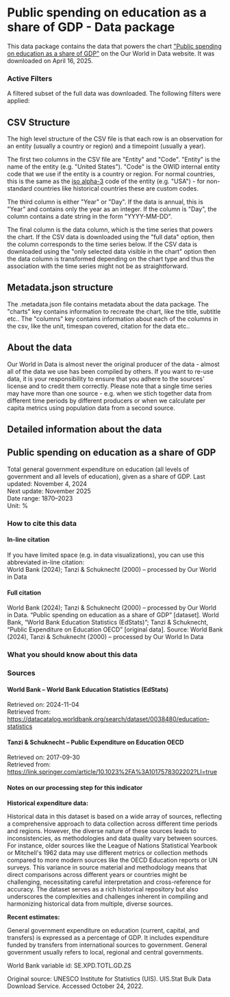 # Public spending on education as a share of GDP - Data package

This data package contains the data that powers the chart ["Public spending on education as a share of GDP"](https://ourworldindata.org/grapher/total-government-expenditure-on-education-gdp?v=1&csvType=full&useColumnShortNames=false) on the Our World in Data website. It was downloaded on April 16, 2025.

### Active Filters

A filtered subset of the full data was downloaded. The following filters were applied:

## CSV Structure

The high level structure of the CSV file is that each row is an observation for an entity (usually a country or region) and a timepoint (usually a year).

The first two columns in the CSV file are "Entity" and "Code". "Entity" is the name of the entity (e.g. "United States"). "Code" is the OWID internal entity code that we use if the entity is a country or region. For normal countries, this is the same as the [iso alpha-3](https://en.wikipedia.org/wiki/ISO_3166-1_alpha-3) code of the entity (e.g. "USA") - for non-standard countries like historical countries these are custom codes.

The third column is either "Year" or "Day". If the data is annual, this is "Year" and contains only the year as an integer. If the column is "Day", the column contains a date string in the form "YYYY-MM-DD".

The final column is the data column, which is the time series that powers the chart. If the CSV data is downloaded using the "full data" option, then the column corresponds to the time series below. If the CSV data is downloaded using the "only selected data visible in the chart" option then the data column is transformed depending on the chart type and thus the association with the time series might not be as straightforward.

## Metadata.json structure

The .metadata.json file contains metadata about the data package. The "charts" key contains information to recreate the chart, like the title, subtitle etc.. The "columns" key contains information about each of the columns in the csv, like the unit, timespan covered, citation for the data etc..

## About the data

Our World in Data is almost never the original producer of the data - almost all of the data we use has been compiled by others. If you want to re-use data, it is your responsibility to ensure that you adhere to the sources' license and to credit them correctly. Please note that a single time series may have more than one source - e.g. when we stich together data from different time periods by different producers or when we calculate per capita metrics using population data from a second source.

## Detailed information about the data


## Public spending on education as a share of GDP
Total general government expenditure on education (all levels of government and all levels of education), given as a share of GDP.
Last updated: November 4, 2024  
Next update: November 2025  
Date range: 1870–2023  
Unit: %  


### How to cite this data

#### In-line citation
If you have limited space (e.g. in data visualizations), you can use this abbreviated in-line citation:  
World Bank (2024); Tanzi & Schuknecht (2000) – processed by Our World in Data

#### Full citation
World Bank (2024); Tanzi & Schuknecht (2000) – processed by Our World in Data. “Public spending on education as a share of GDP” [dataset]. World Bank, “World Bank Education Statistics (EdStats)”; Tanzi & Schuknecht, “Public Expenditure on Education OECD” [original data].
Source: World Bank (2024), Tanzi & Schuknecht (2000) – processed by Our World In Data

### What you should know about this data

### Sources

#### World Bank – World Bank Education Statistics (EdStats)
Retrieved on: 2024-11-04  
Retrieved from: https://datacatalog.worldbank.org/search/dataset/0038480/education-statistics  

#### Tanzi & Schuknecht – Public Expenditure on Education OECD
Retrieved on: 2017-09-30  
Retrieved from: https://link.springer.com/article/10.1023%2FA%3A1017578302202?LI=true  

#### Notes on our processing step for this indicator
**Historical expenditure data:**

Historical data in this dataset is based on a wide array of sources, reflecting a comprehensive approach to data collection across different time periods and regions. However, the diverse nature of these sources leads to inconsistencies, as methodologies and data quality vary between sources. For instance, older sources like the League of Nations Statistical Yearbook or Mitchell's 1962 data may use different metrics or collection methods compared to more modern sources like the OECD Education reports or UN surveys. This variance in source material and methodology means that direct comparisons across different years or countries might be challenging, necessitating careful interpretation and cross-reference for accuracy. The dataset serves as a rich historical repository but also underscores the complexities and challenges inherent in compiling and harmonizing historical data from multiple, diverse sources.

**Recent estimates:**

General government expenditure on education (current, capital, and transfers) is expressed as a percentage of GDP. It includes expenditure funded by transfers from international sources to government. General government usually refers to local, regional and central governments.

World Bank variable id: SE.XPD.TOTL.GD.ZS

Original source: UNESCO Institute for Statistics (UIS). UIS.Stat Bulk Data Download Service. Accessed October 24, 2022.


    